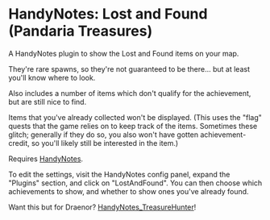 # HandyNotes: Lost and Found (Pandaria Treasures)

A HandyNotes plugin to show the Lost and Found items on your map.

They're rare spawns, so they're not guaranteed to be there... but at least you'll know where to look.

Also includes a number of items which don't qualify for the achievement, but are still nice to find.

Items that you've already collected won't be displayed. (This uses the "flag" quests that the game relies on to keep track of the items. Sometimes these glitch; generally if they do so, you also won't have gotten achievement-credit, so you'll likely still be interested in the item.)

Requires [HandyNotes](http://www.curse.com/addons/wow/handynotes).

To edit the settings, visit the HandyNotes config panel, expand the "Plugins" section, and click on "LostAndFound". You can then choose which achievements to show, and whether to show ones you've already found.

Want this but for Draenor? [HandyNotes_TreasureHunter](http://www.curse.com/addons/wow/handynotes_treasurehunter)!
